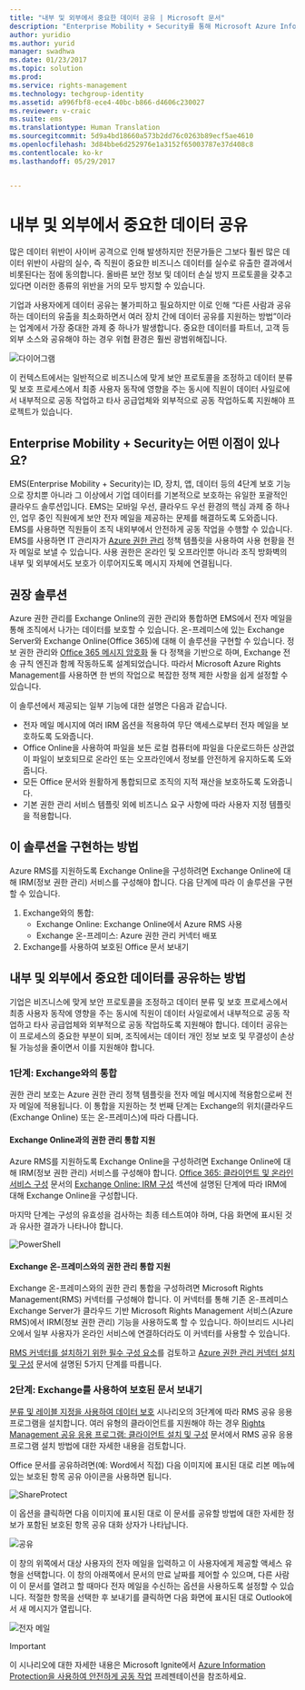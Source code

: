```yaml
---
title: "내부 및 외부에서 중요한 데이터 공유 | Microsoft 문서"
description: "Enterprise Mobility + Security를 통해 Microsoft Azure Information Protection 기능을 활용하여 내부 및 외부에서 중요한 데이터를 공유하는 방법을 설명하는 시나리오입니다."
author: yuridio
ms.author: yurid
manager: swadhwa
ms.date: 01/23/2017
ms.topic: solution
ms.prod: 
ms.service: rights-management
ms.technology: techgroup-identity
ms.assetid: a996fbf8-ece4-40bc-b866-d4606c230027
ms.reviewer: v-craic
ms.suite: ems
ms.translationtype: Human Translation
ms.sourcegitcommit: 5d9a4bd18660a573b2dd76c0263b89ecf5ae4610
ms.openlocfilehash: 3d84bbe6d252976e1a3152f65003787e37d408c8
ms.contentlocale: ko-kr
ms.lasthandoff: 05/29/2017


---
```


# <a name="share-sensitive-data-internally-and-externally"></a>내부 및 외부에서 중요한 데이터 공유

많은 데이터 위반이 사이버 공격으로 인해 발생하지만 전문가들은 그보다 훨씬 많은 데이터 위반이 사람의 실수, 즉 직원이 중요한 비즈니스 데이터를 실수로 유출한 결과에서 비롯된다는 점에 동의합니다. 올바른 보안 정보 및 데이터 손실 방지 프로토콜을 갖추고 있다면 이러한 종류의 위반을 거의 모두 방지할 수 있습니다.

기업과 사용자에게 데이터 공유는 불가피하고 필요하지만 이로 인해 “다른 사람과 공유하는 데이터의 유출을 최소화하면서 여러 장치 간에 데이터 공유를 지원하는 방법”이라는 업계에서 가장 중대한 과제 중 하나가 발생합니다. 중요한 데이터를 파트너, 고객 등 외부 소스와 공유해야 하는 경우 위협 환경은 훨씬 광범위해집니다.

![다이어그램](./media/share-sensitive-data/share-sensitive-data-fig1.png)

이 컨텍스트에서는 일반적으로 비즈니스에 맞게 보안 프로토콜을 조정하고 데이터 분류 및 보호 프로세스에서 최종 사용자 동작에 영향을 주는 동시에 직원이 데이터 사일로에서 내부적으로 공동 작업하고 타사 공급업체와 외부적으로 공동 작업하도록 지원해야 프로젝트가 있습니다.

## <a name="how-can-enterprise-mobility--security-help-you"></a>Enterprise Mobility + Security는 어떤 이점이 있나요?

EMS(Enterprise Mobility + Security)는 ID, 장치, 앱, 데이터 등의 4단계 보호 기능으로 장치뿐 아니라 그 이상에서 기업 데이터를 기본적으로 보호하는 유일한 포괄적인 클라우드 솔루션입니다. EMS는 모바일 우선, 클라우드 우선 환경의 핵심 과제 중 하나인, 업무 중인 직원에게 보안 전자 메일을 제공하는 문제를 해결하도록 도와줍니다. EMS를 사용하면 직원들이 조직 내외부에서 안전하게 공동 작업을 수행할 수 있습니다. EMS를 사용하면 IT 관리자가 [Azure 권한 관리](https://docs.microsoft.com/information-protection/understand-explore/what-is-azure-rms) 정책 템플릿을 사용하여 사용 현황을 전자 메일로 보낼 수 있습니다. 사용 권한은 온라인 및 오프라인뿐 아니라 조직 방화벽의 내부 및 외부에서도 보호가 이루어지도록 메시지 자체에 연결됩니다.

## <a name="recommended-solution"></a>권장 솔루션

Azure 권한 관리를 Exchange Online의 권한 관리와 통합하면 EMS에서 전자 메일을 통해 조직에서 나가는 데이터를 보호할 수 있습니다. 온-프레미스에 있는 Exchange Server와 Exchange Online(Office 365)에 대해 이 솔루션을 구현할 수 있습니다. 정보 권한 관리와 [Office 365 메시지 암호화](https://technet.microsoft.com/library/dn569285.aspx) 둘 다 정책을 기반으로 하며, Exchange 전송 규칙 엔진과 함께 작동하도록 설계되었습니다. 따라서 Microsoft Azure Rights Management를 사용하면 한 번의 작업으로 복잡한 정책 제한 사항을 쉽게 설정할 수 있습니다.

이 솔루션에서 제공되는 일부 기능에 대한 설명은 다음과 같습니다.

- 전자 메일 메시지에 여러 IRM 옵션을 적용하여 무단 액세스로부터 전자 메일을 보호하도록 도와줍니다.
- Office Online을 사용하여 파일을 보든 로컬 컴퓨터에 파일을 다운로드하든 상관없이 파일이 보호되므로 온라인 또는 오프라인에서 정보를 안전하게 유지하도록 도와줍니다.
- 모든 Office 문서와 원활하게 통합되므로 조직의 지적 재산을 보호하도록 도와줍니다.
- 기본 권한 관리 서비스 템플릿 외에 비즈니스 요구 사항에 따라 사용자 지정 템플릿을 적용합니다.


## <a name="how-to-implement-this-solution"></a>이 솔루션을 구현하는 방법

Azure RMS를 지원하도록 Exchange Online을 구성하려면 Exchange Online에 대해 IRM(정보 권한 관리) 서비스를 구성해야 합니다. 다음 단계에 따라 이 솔루션을 구현할 수 있습니다.

1. Exchange와의 통합:
    - Exchange Online: Exchange Online에서 Azure RMS 사용
    - Exchange 온-프레미스: Azure 권한 관리 커넥터 배포
2. Exchange를 사용하여 보호된 Office 문서 보내기

## <a name="how-to-share-sensitive-data-internally-and-externally"></a>내부 및 외부에서 중요한 데이터를 공유하는 방법

기업은 비즈니스에 맞게 보안 프로토콜을 조정하고 데이터 분류 및 보호 프로세스에서 최종 사용자 동작에 영향을 주는 동시에 직원이 데이터 사일로에서 내부적으로 공동 작업하고 타사 공급업체와 외부적으로 공동 작업하도록 지원해야 합니다. 데이터 공유는 이 프로세스의 중요한 부분이 되며, 조직에서는 데이터 개인 정보 보호 및 무결성이 손상될 가능성을 줄이면서 이를 지원해야 합니다.

### <a name="step-1-integration-with-exchange"></a>1단계: Exchange와의 통합

권한 관리 보호는 Azure 권한 관리 정책 템플릿을 전자 메일 메시지에 적용함으로써 전자 메일에 적용됩니다. 이 통합을 지원하는 첫 번째 단계는 Exchange의 위치(클라우드(Exchange Online) 또는 온-프레미스)에 따라 다릅니다.

#### <a name="enable-rights-management-integration-with-exchange-online"></a>Exchange Online과의 권한 관리 통합 지원

Azure RMS를 지원하도록 Exchange Online을 구성하려면 Exchange Online에 대해 IRM(정보 권한 관리) 서비스를 구성해야 합니다. [Office 365: 클라이언트 및 온라인 서비스 구성](https://docs.microsoft.com/rights-management/deploy-use/configure-office365) 문서의 [Exchange Online: IRM 구성](https://docs.microsoft.com/rights-management/deploy-use/configure-office365#exchange-online-irm-configuration) 섹션에 설명된 단계에 따라 IRM에 대해 Exchange Online을 구성합니다.

마지막 단계는 구성의 유효성을 검사하는 최종 테스트여야 하며, 다음 화면에 표시된 것과 유사한 결과가 나타나야 합니다.

![PowerShell](./media/share-sensitive-data/share-sensitive-data-fig2.png)

#### <a name="enable-rights-management-integration-with-exchange-on-premises"></a>Exchange 온-프레미스와의 권한 관리 통합 지원

Exchange 온-프레미스와의 권한 관리 통합을 구성하려면 Microsoft Rights Management(RMS) 커넥터를 구성해야 합니다. 이 커넥터를 통해 기존 온-프레미스 Exchange Server가 클라우드 기반 Microsoft Rights Management 서비스(Azure RMS)에서 IRM(정보 권한 관리) 기능을 사용하도록 할 수 있습니다. 하이브리드 시나리오에서 일부 사용자가 온라인 서비스에 연결하더라도 이 커넥터를 사용할 수 있습니다.

[RMS 커넥터를 설치하기 위한 필수 구성 요소](https://docs.microsoft.com/rights-management/deploy-use/deploy-rms-connector#prerequisites-for-the-rms-connector)를 검토하고 [Azure 권한 관리 커넥터 설치 및 구성](https://docs.microsoft.com/rights-management/deploy-use/install-configure-rms-connector) 문서에 설명된 5가지 단계를 따릅니다.

### <a name="step-2-send-a-protected-document-using-exchange"></a>2단계: Exchange를 사용하여 보호된 문서 보내기

[분류 및 레이블 지정을 사용하여 데이터 보호](infoprotect-secure-classify-scenario.md) 시나리오의 3단계에 따라 RMS 공유 응용 프로그램을 설치합니다. 여러 유형의 클라이언트를 지원해야 하는 경우 [Rights Management 공유 응용 프로그램: 클라이언트 설치 및 구성](https://docs.microsoft.com/rights-management/deploy-use/configure-sharing-app) 문서에서 RMS 공유 응용 프로그램 설치 방법에 대한 자세한 내용을 검토합니다.

Office 문서를 공유하려면(예: Word에서 직접) 다음 이미지에 표시된 대로 리본 메뉴에 있는 보호된 항목 공유 아이콘을 사용하면 됩니다.

![ShareProtect](./media/share-sensitive-data/share-sensitive-data-fig3.png)

이 옵션을 클릭하면 다음 이미지에 표시된 대로 이 문서를 공유할 방법에 대한 자세한 정보가 포함된 보호된 항목 공유 대화 상자가 나타납니다.

![공유](./media/share-sensitive-data/share-sensitive-data-fig4.png)

이 창의 위쪽에서 대상 사용자의 전자 메일을 입력하고 이 사용자에게 제공할 액세스 유형을 선택합니다. 이 창의 아래쪽에서 문서의 만료 날짜를 제어할 수 있으며, 다른 사람이 이 문서를 열려고 할 때마다 전자 메일을 수신하는 옵션을 사용하도록 설정할 수 있습니다. 적절한 항목을 선택한 후 보내기를 클릭하면 다음 화면에 표시된 대로 Outlook에서 새 메시지가 열립니다.

![전자 메일](./media/share-sensitive-data/share-sensitive-data-fig5.png)

> [!IMPORTANT]
> 이 시나리오에 대한 자세한 내용은 Microsoft Ignite에서 [Azure Information Protection을 사용하여 안전하게 공동 작업](https://myignite.microsoft.com/videos/49947) 프레젠테이션을 참조하세요.


